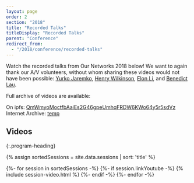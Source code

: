 ```yaml
---
layout: page
order: 2
section: "2018"
title: "Recorded Talks"
titleDisplay: "Recorded Talks"
parent: "Conference"
redirect_from:
  - "/2018/conference/recorded-talks"
---
```


Watch the recorded talks from Our Networks 2018 below! We want to again thank our A/V volunteers, without whom sharing these videos would not have been possible: [Yurko Jaremko](https://github.com/darkdrgn2k), [Henry Wilkinson](https://github.com/Shrinks99), [Elon Li](https://github.com/ASoTNetworks), and [Benedict Lau](https://github.com/benhylau).

Full archive of videos are available:

On ipfs: [QmWmyoMoctfbAaiEs2G46gpeUmhqFRDW6KWo64y5r5sdVz](#)  
Internet Archive: [temp](#)

## Videos
{:.program-heading}

{% assign sortedSessions = site.data.sessions | sort: 'title' %}

{%- for session in sortedSessions -%}
  {%- if session.linkYoutube -%}
    {% include session-video.html %}
  {%- endif -%}
{%- endfor -%}
